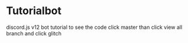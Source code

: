 # Tutorialbot
discord.js v12 bot tutorial
 to see the code click master than click view
all branch and click glitch
